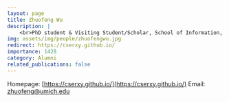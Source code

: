 ```yaml
---
layout: page
title: Zhuofeng Wu
description: |
    <br>PhD student & Visiting Student/Scholar, School of Information, University of Michigan<br>Jul 2015 -- Dec 2020<br><span style='color:blue'>Applied Scientist, Amazon</span>
img: assets/img/people/zhuofengwu.jpg
redirect: https://cserxy.github.io/
importance: 1428
category: Alumni
related_publications: false
---
```

Homepage: [https://cserxy.github.io/](https://cserxy.github.io/)
Email: [zhuofeng@umich.edu](mailto:zhuofeng@umich.edu)
